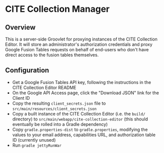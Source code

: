 CITE Collection Manager
=======================

Overview
--------

This is a server-side Groovlet for proxying instances of the CITE Collection Editor.
It will store an administrator's authorization credentials and proxy Google Fusion Tables
requests on behalf of end-users who don't have direct access to the fusion tables themselves.

Configuration
-------------

* Get a Google Fusion Tables API key, following the instructions in the CITE Collection Editor README
* On the Google API Access page, click the "Download JSON" link for the Client ID
* Copy the resulting `client_secrets.json` file to `src/main/resources/client_secrets.json`
* Copy a built instance of the CITE Collection Editor (i.e. the `build/` directory) to `src/main/webapp/cite-collection-editor` (this should eventually be rolled into a Gradle dependency)
* Copy `gradle.properties-dist` to `gradle.properties`, modifying the values to your email address, capabilities URL, and authorization table ID (currently unused)
* Run `gradle jettyRunWar`

